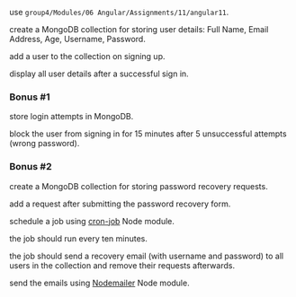 <p>use <code>group4/Modules/06 Angular/Assignments/11/angular11</code>.</p>
<p>create a MongoDB collection for storing user details: Full Name, Email Address, Age, Username, Password.</p>
<p>add a user to the collection on signing up.</p>
<p>display all user details after a successful sign in.</p>
<h3>Bonus #1</h3>
<p>store login attempts in MongoDB.</p>
<p>block the user from signing in for 15 minutes after 5 unsuccessful attempts (wrong password).</p>
<h3>Bonus #2</h3>
<p>create a MongoDB collection for storing password recovery requests.</p>
<p>add a request after submitting the password recovery form.</p>
<p>schedule a job using <a href="https://scotch.io/tutorials/nodejs-cron-jobs-by-examples" target="_blank">cron-job</a> Node module.</p>
<p>the job should run every ten minutes.</p>
<p>the job should send a recovery email (with username and password) to all users in the collection and remove their requests afterwards.</p>
<p>send the emails using <a href="https://nodemailer.com/about/" target="_blank">Nodemailer</a> Node module.</p>